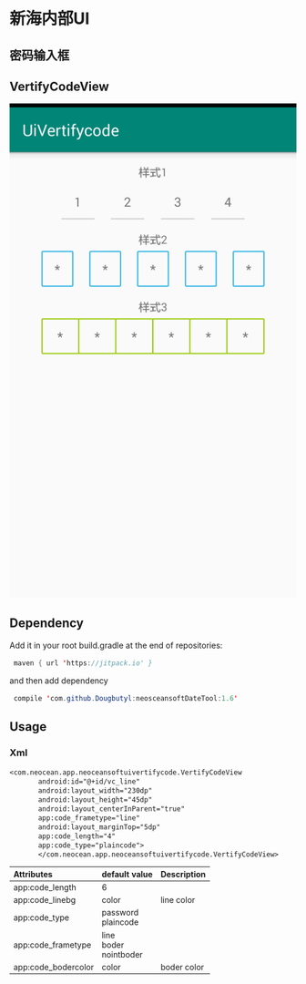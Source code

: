 # 新海内部UI
## 密码输入框
## VertifyCodeView
![image](https://github.com/Dougbutyl/neoceansoftVertifycodeUI/blob/master/screenshots/device-2019-05-29-140949.png)

## Dependency
Add it in your root build.gradle at the end of repositories:
``` Java
 maven { url 'https://jitpack.io' }
 ```
 and then add dependency
``` Java
 compile 'com.github.Dougbutyl:neosceansoftDateTool:1.6'
 ```
 ## Usage
 ### Xml
 ```
<com.neocean.app.neoceansoftuivertifycode.VertifyCodeView
        android:id="@+id/vc_line"
        android:layout_width="230dp"
        android:layout_height="45dp"
        android:layout_centerInParent="true"
        app:code_frametype="line"
        android:layout_marginTop="5dp"
        app:code_length="4"
        app:code_type="plaincode">
        </com.neocean.app.neoceansoftuivertifycode.VertifyCodeView>
```
 |Attributes|default value|Description|
|:---|:---|:---|
|app:code_length|6||
|app:code_linebg|color|line color|
|app:code_type|password<br>plaincode||
|app:code_frametype|line<br>boder<br>nointboder||
|app:code_bodercolor|color|boder color|


 
